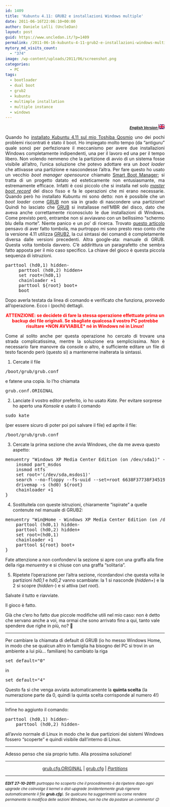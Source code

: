 ```yaml
---
id: 1409
title: 'Kubuntu 4.11: GRUB2 e installazioni Windows multiple'
date: 2011-06-16T22:06:10+00:00
author: Daniele Lolli (UncleDan)
layout: post
guid: https://www.uncledan.it/?p=1409
permalink: /2011-06-16-kubuntu-4-11-grub2-e-installazioni-windows-multiple.html
mytory_md_visits_count:
  - "374"
image: /wp-content/uploads/2011/06/screenshot.png
categories:
  - PC
tags:
  - bootloader
  - dual boot
  - grub2
  - kubuntu
  - multimple installation
  - multiple instance
  - windows
---
```

<p style="text-align: right;">
  <small><em><strong><a title="Kubuntu 4.11: GRUB2 and multiple Windows installations - English Version" href="/2011-06-20-kubuntu-4-11-grub2-and-multiple-windows-installations.html">English Version </a></strong></em></small><em><strong><a title="Kubuntu 4.11: GRUB2 and multiple Windows installations - English Version" href="/2011-06-20-kubuntu-4-11-grub2-and-multiple-windows-installations.html"><img class="alignnone size-full wp-image-149" title="uk-flag-xsmall" src="/wp-content/uploads/2009/03/uk-flag-xsmall.gif" alt="" width="20" height="15" /></a> </strong></em>
</p>

<p style="text-align: justify;">
  Quando ho <a title="Kubuntu 4.11: prima impressione… sconvolgente!" href="/2011-06-13-kubuntu-4-11-prima-impressione-sconvolgente.html">installato Kubuntu 4.11 sul mio Toshiba Qosmio</a> uno dei pochi problemi riscontrati è stato il boot. Ho impiegato molto tempo (da &#8220;antiguru&#8221; quale sono) per perfezionare il meccanismo per avere due installazioni Windows completamente indipendenti, una per il lavoro ed una per il tempo libero. Non volendo nemmeno che la partizione di avvio di un sistema fosse visibile all&#8217;altro, l&#8217;unica soluzione che potevo adottare era un <em>boot loader</em> che attivasse una partizione e nascondesse l&#8217;altra. Per fare questo ho usato un vecchio <em>boot manager opensource</em> chiamato <a title="Smart Boot Manager" href="http://btmgr.sourceforge.net/" target="_blank">Smart Boot Manager</a>; si tratta di un progetto datato ed esteticamente non entusiasmante, ma estremamente efficace. Infatti è così piccolo che si installa nel solo <em><a title="MBR" href="http://it.wikipedia.org/wiki/Master_boot_record" target="_blank">master boot record</a></em> del disco fisso e fa le operazioni che mi erano necessarie. Quando però ho installato Kubuntu mi sono detto: non è possibile che un <em>boot loader</em> come <a title="GRUB" href="http://www.gnu.org/software/grub/" target="_blank">GRUB</a> non sia in grado di nascondere una partizione! Quindi ho lasciato che <a title="GRUB" href="http://www.gnu.org/software/grub/" target="_blank">GRUB</a> si installasse nell&#8217;MBR del disco, dato che aveva anche correttamente riconosciuto le due installazioni di Windows. Come previsto però, entrambe non si avviavano con un bellissimo &#8220;schermo blu della morte&#8221;. Niente panico e un po&#8217; di ricerca. Trovato <a title="HowTo: Multiple, Independent WinXP Installs on the Same HardDrive via Grub" href="http://www.linuxforums.org/forum/installation/66476-howto-multiple-independent-winxp-installs-same-harddrive-via-grub.html" target="_blank">questo articolo</a> pensavo di aver fatto tombola, ma purtroppo mi sono presto reso conto che la versione 4.11 utilizza <a title="GRUB" href="http://www.gnu.org/software/grub/" target="_blank">GRUB2</a>, la cui sintassi dei comandi è completamente diversa dalle versioni precedenti. Altra google-ata: manuale di GRUB. Questa volta tombola davvero. C&#8217;è addirittura un paragrafetto che sembra fatto apposta per il mio caso specifico. La chiave del gioco è questa piccola sequenza di istruzioni.
</p>

<pre>parttool (hd0,1) hidden-
     parttool (hd0,2) hidden+
     set root=(hd0,1)
     chainloader +1
     parttool <tt>${root}</tt> boot+
     boot</pre>

<p style="text-align: justify;">
  Dopo averla testata da linea di comando e verificato che funziona, provvedo all&#8217;operazione. Ecco i (pochi) dettagli.
</p>

<p style="text-align: center;">
  <span style="color: #ff0000;"><strong>ATTENZIONE: se decidete di fare la stessa operazione effettuate prima un backup dei file originali. Se sbagliate qualcosa il vostro PC potrebbe risultare *NON AVVIABILE* né in Windows né in Linux!</strong></span>
</p>

<p style="text-align: justify;">
  Come al solito anche per questa operazione ho cercato di trovare una strada complicatissima, mentre la soluzione era semplicissima. Non è necessario fare manovre da console o altro, è sufficiente editare un file di testo facendo però (questo sì) a mantenerne inalterata la sintassi.
</p>

1. Cercate il file

<pre>/boot/grub/grub.conf</pre>

e fatene una copia. Io l&#8217;ho chiamata

<pre>grub.conf.ORIGINAL</pre>

2. Lanciate il vostro editor preferito, io ho usato _Kate_. Per evitare sorprese ho aperto una _Konsole_ e usato il comando

<pre>sudo kate</pre>

(per essere sicuro di poter poi poi salvare il file) ed aprite il file:

<pre>/boot/grub/grub.conf</pre>

3. Cercate la prima sezione che avvia Windows, che da me aveva questo aspetto:

<pre>menuentry "Windows XP Media Center Edition (on /dev/sda1)" --class windows --class os {
	insmod part_msdos
	insmod ntfs
	set root='(/dev/sda,msdos1)'
	search --no-floppy --fs-uuid --set=root 6638F37738F34519
	drivemap -s (hd0) ${root}
	chainloader +1
}</pre>

4. Sostituitela con queste istruzioni, chiaramente &#8220;ispirate&#8221; a quelle contenute nel manuale di GRUB2:

<pre>menuentry "Win@Home - Windows XP Media Center Edition (on /dev/sda1)" --class windows --class os {
	parttool (hd0,1) hidden-
	parttool (hd0,2) hidden+
	set root=(hd0,1)
	chainloader +1
	parttool ${root} boot+
}</pre>

Fate attenzione a non confondervi la sezione si apre con una graffa alla fine della riga _menuentry_ e si chiuse con una graffa &#8220;solitaria&#8221;.

5. Ripetete l&#8217;operazione per l&#8217;altra sezione, ricordandovi che questa volta le partizioni _hd0,1_ e _hd0,2_ vanno scambiate: la 1 si nasconde (_hidden+_) e la 2 si scopre (_hidden-_) e si attiva (_set root_).

Salvate il tutto e riavviate.

Il gioco è fatto.

Già che c&#8217;ero ho fatto due piccole modifiche utili nel mio caso: non è detto che servano anche a voi, ma ormai che sono arrivato fino a qui, tanto vale spendere due righe in più, no? 🙂

* * *

Per cambiare la chiamata di default di GRUB (io ho messo Windows Home, in modo che se qualcun altro in famiglia ha bisogno del PC si trovi in un ambiente a lui più&#8230; familiare) ho cambiato la riga

<pre>set default="0"</pre>

in

<pre>set default="4"</pre>

Questo fa sì che venga avviata automaticamente la **quinta scelta** (la numerazione parte da 0, quindi la quinta scelta corrisponde al numero 4!)

* * *

<a name="unhide_windows"></a>Infine ho aggiunto il comando:

<pre>parttool (hd0,1) hidden-
	parttool (hd0,2) hidden-</pre>

all&#8217;avvio normale di Linux in modo che le due partizioni dei sistemi Windows fossero &#8220;scoperte&#8221; e quindi visibile dall&#8217;interno di Linux.

* * *

Adesso penso che sia proprio tutto. Alla prossima soluzione!

* * *

<p style="text-align: center;">
  <a title="grub.cfg.ORIGINAL" href="/wp-content/uploads/2011/06/grub.cfg_.ORIGINAL.txt" target="_blank">grub.cfg.ORIGINAL</a> | <a title="grub.cfg" href="/wp-content/uploads/2011/06/grub.cfg_.txt" target="_blank">grub.cfg</a> | <em><a title="Partitions" href="/wp-content/uploads/2011/06/screenshot.png" target="_blank">Partitions</a></em>
</p>

* * *

<small><em><strong>EDIT 27-10-2011:</strong> purtroppo ho scoperto che il procedimento è da ripetere dopo ogni upgrade che coinvolge il kernel o dist-upgrade (evidentemente grub rigenera automaticamente il file <strong>grub.cfg</strong>). Se qualcuno ha suggerimenti su come rendere permanente la modifica delle sezioni Windows, non ha che da postare un commento! 😉</em></small>